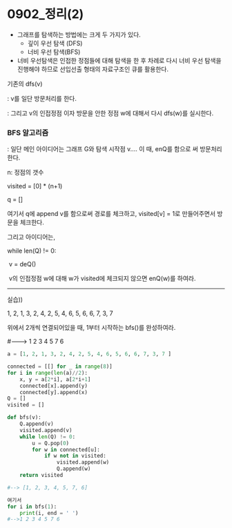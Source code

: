 

# 0902_정리(2)

- 그래프를 탐색하는 방법에는 크게 두 가지가 있다.
  - 깊이 우선 탐색 (DFS)
  - 너비 우선 탐색(BFS)
- 너비 우선탐색은 인접한 정점들에 대해 탐색을 한 후 차례로 다시 너비 우선 탐색을 진행해야 하므로 선입선출 형태의 자료구조인 큐를 활용한다.

 

기존의 dfs(v)

: v를 일단 방문처리를 한다.

: 그리고 v의 인접정점 이자 방문을 안한 정점 w에 대해서 다시 dfs(w)를 실시한다.



### BFS 알고리즘

: 일단 메인 아이디어는 그래프 G와 탐색 시작점 v.... 이 때, enQ를 함으로 써 방문처리한다.



n: 정점의 갯수

visited = [0] * (n+1)

q = []

여기서 q에 append v를 함으로써 경로를 체크하고, visited[v] = 1로 만들어주면서 방문을 체크한다.



그리고 아이디어는, 

while len(Q) != 0:

​	v = deQ()

​	v의 인접정점 w에 대해 w가 visited에 체크되지 않으면 enQ(w)를 하여라.



----

실습))

1, 2, 1, 3, 2, 4, 2, 5, 4, 6, 5, 6, 6, 7, 3, 7 

위에서 2개씩 연결되어있을 때, 1부터 시작하는 bfs()를 완성하여라.

#--->  1 2 3 4 5 7 6

```python
a = [1, 2, 1, 3, 2, 4, 2, 5, 4, 6, 5, 6, 6, 7, 3, 7 ]

connected = [[] for _ in range(8)]
for i in range(len(a)//2):
    x, y = a[2*i], a[2*i+1]
    connected[x].append(y)
    connected[y].append(x)
Q = []
visited = []

def bfs(v):
    Q.append(v)
    visited.append(v)
    while len(Q) != 0:
        u = Q.pop(0)
        for w in connected[u]:
            if w not in visited:
                visited.append(w)
                Q.append(w)
	return visited

#--> [1, 2, 3, 4, 5, 7, 6]

여기서 
for i in bfs(1):
    print(i, end = ' ')
#-->1 2 3 4 5 7 6 
```









